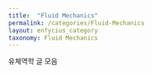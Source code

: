 ```yaml
---
title:  "Fluid Mechanics"
permalink: /categories/Fluid-Mechanics
layout: enfycius_category
taxonomy: Fluid Mechanics
---
```


유체역학 글 모음
